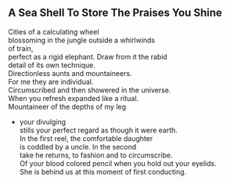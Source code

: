 A Sea Shell To Store The Praises You Shine
------------------------------------------
Cities of a calculating wheel  
blossoming in the jungle outside a whirlwinds  
of train,  
perfect as a rigid elephant. Draw from it the rabid  
detail of its own technique.  
Directionless aunts and mountaineers.  
For me they are individual.  
Circumscribed and then showered in the universe.  
When you refresh expanded like a ritual.  
Mountaineer of the depths of my leg  
- your divulging  
stills your perfect regard as though it were earth.  
In the first reel, the comfortable daughter  
is coddled by a uncle. In the second  
take he returns, to fashion and to circumscribe.  
Of your blood colored pencil when you hold out your eyelids.  
She is behind us at this moment of first conducting.  
